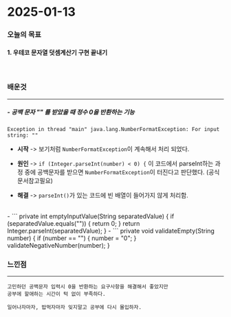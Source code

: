 # 2025-01-13

### 오늘의 목표

#### 1. 우테코 문자열 덧셈계산기 구현 끝내기

<br>

### 배운것

---

##### - 공백 문자 "" 를 받았을 때 정수 0을 반환하는 기능

    Exception in thread "main" java.lang.NumberFormatException: For input string: ""

- **시작** -> 보기처럼 `NumberFormatException`이 계속해서 처리 되었다.

- **원인** -> `if (Integer.parseInt(number) < 0) {` 이 코드에서 parseInt하는 과정 중에 공백문자를 받으면 `NumberFormatException`이 터진다고 판단했다. (공식문서참고필요)

- **해결** -> `parseInt()`가 있는 코드에 빈 배열이 들어가지 않게 처리함.
<br>
    -  ```
        private int emptyInputValue(String separatedValue) {
            if (separatedValue.equals("")) {
                return 0;
            }
            return Integer.parseInt(separatedValue);
        }
    - ```
        private void validateEmpty(String number) {
            if (number == "") {
                number = "0";
            }
            validateNegativeNumber(number);
        }

<br>
 
### 느낀점
- - - 
    고민하던 공백문자 입력시 0을 반환하는 요구사항을 해결해서 좋았지만 
    공부에 할애하는 시간이 턱 없이 부족하다.

    일어나자마자, 밥먹자마자 잊지말고 공부에 다시 몰입하자.